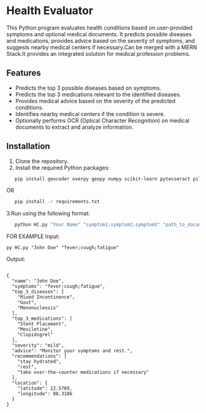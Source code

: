 # Health Evaluator

This Python program evaluates health conditions based on user-provided symptoms and optional medical documents. It predicts possible diseases and medications, provides advice based on the severity of symptoms, and suggests nearby medical centers if necessary.Can be merged with a MERN Stack.It provides an integrated solution for medical profession problems.

## Features
- Predicts the top 3 possible diseases based on symptoms.
- Predicts the top 3 medications relevant to the identified diseases.
- Provides medical advice based on the severity of the predicted conditions.
- Identifies nearby medical centers if the condition is severe.
- Optionally performs OCR (Optical Character Recognition) on medical documents to extract and analyze information.

## Installation

1. Clone the repository.
2. Install the required Python packages:

```bash
   pip install geocoder overpy geopy numpy scikit-learn pytesseract pillow nltk
```
OR 
```bash
   pip install -r requirements.txt
```
3.Run using the following format:
```bash
   python HC.py "Your Name" "symptom1;symptom2;symptom3" "path_to_document_image.jpg"
```
FOR EXAMPLE 
Input:
```
py HC.py "John Doe" "fever;cough;fatigue" 
```
Output:
```

{
  "name": "John Doe",
  "symptoms": "fever;cough;fatigue",
  "top_3_diseases": [
    "Mixed Incontinence",
    "Gout",
    "Mononucleosis"
  ],
  "top_3_medications": [
    "Stent Placement",
    "Mexiletine",
    "Clopidogrel"
  ],
  "severity": "mild",
  "advice": "Monitor your symptoms and rest.",
  "recommendations": [
    "stay hydrated",
    "rest",
    "take over-the-counter medications if necessary"
  ],
  "location": {
    "latitude": 22.5769,
    "longitude": 88.3186
  }
}
```

